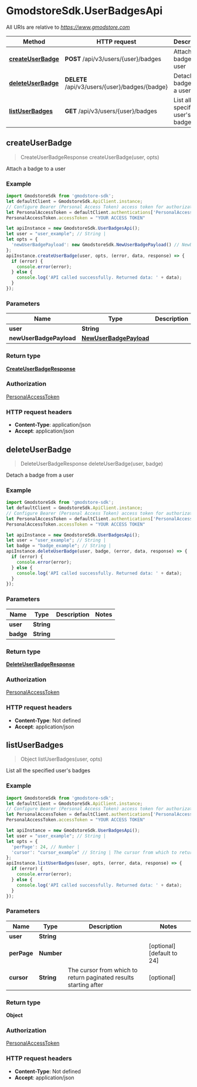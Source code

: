# GmodstoreSdk.UserBadgesApi

All URIs are relative to *https://www.gmodstore.com*

Method | HTTP request | Description
------------- | ------------- | -------------
[**createUserBadge**](UserBadgesApi.md#createUserBadge) | **POST** /api/v3/users/{user}/badges | Attach a badge to a user
[**deleteUserBadge**](UserBadgesApi.md#deleteUserBadge) | **DELETE** /api/v3/users/{user}/badges/{badge} | Detach a badge from a user
[**listUserBadges**](UserBadgesApi.md#listUserBadges) | **GET** /api/v3/users/{user}/badges | List all the specified user&#39;s badges



## createUserBadge

> CreateUserBadgeResponse createUserBadge(user, opts)

Attach a badge to a user

### Example

```javascript
import GmodstoreSdk from 'gmodstore-sdk';
let defaultClient = GmodstoreSdk.ApiClient.instance;
// Configure Bearer (Personal Access Token) access token for authorization: PersonalAccessToken
let PersonalAccessToken = defaultClient.authentications['PersonalAccessToken'];
PersonalAccessToken.accessToken = "YOUR ACCESS TOKEN"

let apiInstance = new GmodstoreSdk.UserBadgesApi();
let user = "user_example"; // String | 
let opts = {
  'newUserBadgePayload': new GmodstoreSdk.NewUserBadgePayload() // NewUserBadgePayload | 
};
apiInstance.createUserBadge(user, opts, (error, data, response) => {
  if (error) {
    console.error(error);
  } else {
    console.log('API called successfully. Returned data: ' + data);
  }
});
```

### Parameters


Name | Type | Description  | Notes
------------- | ------------- | ------------- | -------------
 **user** | **String**|  | 
 **newUserBadgePayload** | [**NewUserBadgePayload**](NewUserBadgePayload.md)|  | [optional] 

### Return type

[**CreateUserBadgeResponse**](CreateUserBadgeResponse.md)

### Authorization

[PersonalAccessToken](../README.md#PersonalAccessToken)

### HTTP request headers

- **Content-Type**: application/json
- **Accept**: application/json


## deleteUserBadge

> DeleteUserBadgeResponse deleteUserBadge(user, badge)

Detach a badge from a user

### Example

```javascript
import GmodstoreSdk from 'gmodstore-sdk';
let defaultClient = GmodstoreSdk.ApiClient.instance;
// Configure Bearer (Personal Access Token) access token for authorization: PersonalAccessToken
let PersonalAccessToken = defaultClient.authentications['PersonalAccessToken'];
PersonalAccessToken.accessToken = "YOUR ACCESS TOKEN"

let apiInstance = new GmodstoreSdk.UserBadgesApi();
let user = "user_example"; // String | 
let badge = "badge_example"; // String | 
apiInstance.deleteUserBadge(user, badge, (error, data, response) => {
  if (error) {
    console.error(error);
  } else {
    console.log('API called successfully. Returned data: ' + data);
  }
});
```

### Parameters


Name | Type | Description  | Notes
------------- | ------------- | ------------- | -------------
 **user** | **String**|  | 
 **badge** | **String**|  | 

### Return type

[**DeleteUserBadgeResponse**](DeleteUserBadgeResponse.md)

### Authorization

[PersonalAccessToken](../README.md#PersonalAccessToken)

### HTTP request headers

- **Content-Type**: Not defined
- **Accept**: application/json


## listUserBadges

> Object listUserBadges(user, opts)

List all the specified user&#39;s badges

### Example

```javascript
import GmodstoreSdk from 'gmodstore-sdk';
let defaultClient = GmodstoreSdk.ApiClient.instance;
// Configure Bearer (Personal Access Token) access token for authorization: PersonalAccessToken
let PersonalAccessToken = defaultClient.authentications['PersonalAccessToken'];
PersonalAccessToken.accessToken = "YOUR ACCESS TOKEN"

let apiInstance = new GmodstoreSdk.UserBadgesApi();
let user = "user_example"; // String | 
let opts = {
  'perPage': 24, // Number | 
  'cursor': "cursor_example" // String | The cursor from which to return paginated results starting after
};
apiInstance.listUserBadges(user, opts, (error, data, response) => {
  if (error) {
    console.error(error);
  } else {
    console.log('API called successfully. Returned data: ' + data);
  }
});
```

### Parameters


Name | Type | Description  | Notes
------------- | ------------- | ------------- | -------------
 **user** | **String**|  | 
 **perPage** | **Number**|  | [optional] [default to 24]
 **cursor** | **String**| The cursor from which to return paginated results starting after | [optional] 

### Return type

**Object**

### Authorization

[PersonalAccessToken](../README.md#PersonalAccessToken)

### HTTP request headers

- **Content-Type**: Not defined
- **Accept**: application/json

